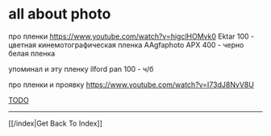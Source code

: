 # all about photo

про пленки
https://www.youtube.com/watch?v=higclHOMvk0
Ektar 100 - цветная кинемотографическая пленка
AAgfaphoto APX 400 - черно белая пленка

упоминал и эту пленку
ilford pan 100 - ч/б

про пленки и проявку
https://www.youtube.com/watch?v=I73dJ8NvV8U

[TODO](tasks.md)



---

[[/index|Get Back To Index]]
